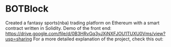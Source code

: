 # BOTBlock
Created a fantasy sports(nba) trading platform on Ethereum with a smart contract written in Solidity.
Demo of the front end: https://drive.google.com/file/d/0B3HRvGq3yJXjNXFJOU1TUXU0Vms/view?usp=sharing
For a more detailed explanation of the project, check this out: 
